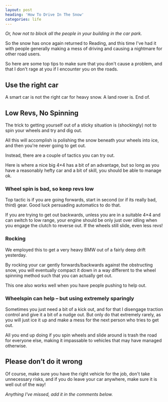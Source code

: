 ```yaml
---
layout: post
heading: 'How To Drive In The Snow'
categories: life
---
```


*Or, how not to block all the people in your building in the car park.*

So the snow has once again returned to Reading, and this time I've had it with people generally making a mess of driving and causing a nightmare for other road users.

So here are some top tips to make sure that you don't cause a problem, and that I don't rage at you if I encounter you on the roads.

## Use the right car

A smart car is not the right car for heavy snow. A land rover is. End of.

<!-- Replace missing image from http://media.chris-alexander.co.uk/wp-content/uploads/2010/01/landrover.jpg -->

<!-- Replace missing image from http://media.chris-alexander.co.uk/wp-content/uploads/2010/01/smartcar.jpg -->

## Low Revs, No Spinning

The trick to getting yourself out of a sticky situation is (shockingly) not to spin your wheels and try and dig out.

All this will accomplish is polishing the snow beneath your wheels into ice, and then you're never going to get out.

Instead, there are a couple of tactics you can try out.

Here is where a nice big 4×4 has a bit of an advantage, but so long as you have a reasonably hefty car and a bit of skill, you should be able to manage ok.

### Wheel spin is bad, so keep revs low

Top tactic is if you are going forwards, start in second (or if its really bad, third) gear. Good luck persuading automatics to do that.

If you are trying to get out backwards, unless you are in a suitable 4×4 and can switch to low range, your engine should be only just over idling when you engage the clutch to reverse out. If the wheels still slide, even less revs!

### Rocking

We employed this to get a very heavy BMW out of a fairly deep drift yesterday.

By rocking your car gently forwards/backwards against the obstructing snow, you will eventually compact it down in a way different to the wheel spinning method such that you can actually get out.

This one also works well when you have people pushing to help out.

### Wheelspin can help – but using extremely sparingly

Sometimes you just need a bit of a kick out, and for that I disengage traction control and give it a bit of a nudge out. But only do that extremely rarely, as you will just ice it up and make a mess for the next person who tries to get out.

All you end up doing if you spin wheels and slide around is trash the road for everyone else, making it impassable to vehicles that may have managed otherwise.

## Please don’t do it wrong

Of course, make sure you have the right vehicle for the job, don't take unnecessary risks, and if you do leave your car anywhere, make sure it is well out of the way!

*Anything I've missed, add it in the comments below.*
